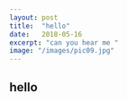 ```yaml
---
layout: post
title:  "hello"
date:   2018-05-16
excerpt: "can you hear me "
image: "/images/pic09.jpg"
---
```

## hello
